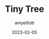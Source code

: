 ﻿---
layout: game
title:  "Tiny Tree"
type: "Game Development Blog"
color: "background-color: seagreen"
summary: "Tiny Tree is a Sim Tower-style game where you take care of a grand tree. Your goal is to grow the tree as tall as possible, keep the roots healthy, and take care of its inhabitants, a rabbit,  deer, and bear.. This was designed around the theme 'Roots' <small>(Global Gamejam 2023)</small>"
author: amyelliott
date: '2023-02-05'
category: ['game-development', 'game-jam', 'unity']
thumbnail: https://am3pap005files.storage.live.com/y4mEnhTvFeVkrn5IetKOB8JXlBzVWgSNsIgk-ltA3zFeoEIODCbydWCQgc-mtD8BAHsMEyiMj_prVTa7prR8-B7Q7kU05w9S_YMkXYcP17d6ynt-KAg1RmqvX6eEjuA1XzV29EFnf287zO4NrmpGkyVdBDbwDYyHpToUbjw0XI5bAle7iCzS9xz_eDxDjfUUwDc?width=1920&height=1634&cropmode=none
keywords: towersim, cute, relaxing, gamejam
permalink: /games/tinytree/
usemathjax: true
genre: ['Tower Sim', 'Cute', 'Relaxing']
browser_playable: true
hidden: true
heading: "Take care of the residents in a tiny tree house."
icon: https://am3pap005files.storage.live.com/y4m22rAoXOm3cEaafL5tLZOIUHSGtRRqMPxuUgm4v_UqSTWzMjmIZt3INABZEyxpd_yQttRhy6qa3rQ0t4FiMylN9jooCr_xg_rh-ZCGdDLrkopaaLBGgNNMh8PdgA2VXN6mSiFOlFbaGoKl0zFQ2RsQR6HBaa2_6V9RqpVum6v3Aa46fGsT9lACoea5QpXj-XE?width=497&height=564&cropmode=none
showreel: /assets/vid/tinytree-showreel.mp4
itch: https://horsehead.itch.io/tiny-tree
isgameembed: true
gameembed: https://itch.io/embed-upload/7291549
status: "Done"
projecttype: "Game Jam"
duration: "72 Hours"
tools: ['Unity']
roles: ['Programming', 'Level Design']
credits: ['Amy Elliott', 'Joe Shanahan', 'Luke Stampfli', 'Jules Langran', 'Olivia Onyia']
screenshots: ['https://am3pap005files.storage.live.com/y4mNd7l56S7HaklhSkdhHr6R5tdfvB9g1dp9tc_jeY-MME_IMGTqqs1FPFT3ef98DppbAu0OQ-4FkkJViDYbhtrXX9X5OKu3bPJNhz-qMqiT8wZKH5zZq8s5t7AIH2XhnOLtiZVdpobOJHf_H62QgBFQhRrt615m4D88zdRA5K3kUvZc_-aNCHeweWcgHNBaLMy?width=955&height=535&cropmode=none']
---